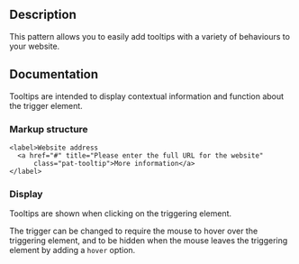 ## Description

This pattern allows you to easily add tooltips with a variety of behaviours to your website.

## Documentation

Tooltips are intended to display contextual information and function about the trigger element.

### Markup structure

    <label>Website address
      <a href="#" title="Please enter the full URL for the website"
          class="pat-tooltip">More information</a>
    </label>

### Display

Tooltips are shown when clicking on the triggering element.

The trigger can be changed to require the mouse to hover over the triggering element,
and to be hidden when the mouse leaves the triggering element
by adding a `hover` option.

